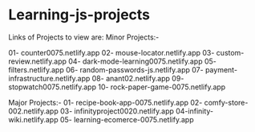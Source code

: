 # Learning-js-projects
Links of Projects to view are:
Minor Projects:-

01- counter0075.netlify.app
02- mouse-locator.netlify.app
03- custom-review.netlify.app
04- dark-mode-learning0075.netlify.app
05- filters.netlify.app
06- random-passwords-js.netlify.app
07- payment-infrastructure.netlify.app
08- anant02.netlify.app
09- stopwatch0075.netlify.app
10- rock-paper-game-0075.netlify.app

Major Projects:-
01- recipe-book-app-0075.netlify.app
02- comfy-store-002.netlify.app
03- infinityproject0020.netlify.app
04-infinity-wiki.netlify.app
05- learning-ecomerce-0075.netlify.app
